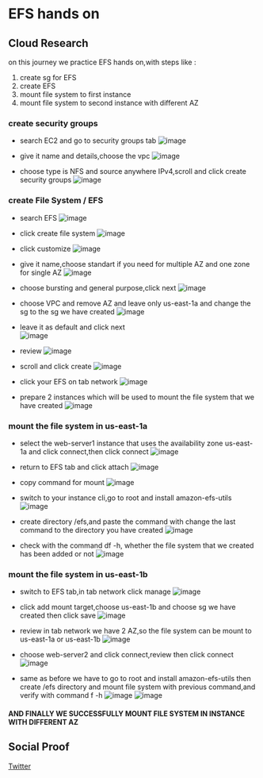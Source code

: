 # EFS hands on

## Cloud Research
on this journey we practice EFS hands on,with steps like :
1. create sg for EFS
2. create EFS
3. mount file system to first instance
4. mount file system to second instance with different AZ


### create security groups
- search EC2 and go to security groups tab
![image](https://github.com/tiaradwim1306/100daysofcloud/assets/120786669/b41ad89d-2819-4cf0-8d9c-4a5780592fdb)

- give it name and details,choose the vpc
![image](https://github.com/tiaradwim1306/100daysofcloud/assets/120786669/a76dc746-0780-4f04-8ffe-489abcb89ae8)

- choose type is NFS and source anywhere IPv4,scroll and click create security groups
![image](https://github.com/tiaradwim1306/100daysofcloud/assets/120786669/083523d3-6392-437c-a74e-9750235faa22)

### create File System / EFS
- search EFS
![image](https://github.com/tiaradwim1306/100daysofcloud/assets/120786669/f2b1fa13-3345-4d20-8f14-90f86624c60c)

- click create file system 
![image](https://github.com/tiaradwim1306/100daysofcloud/assets/120786669/7e77e3ac-028d-454a-a6b8-73431b2e525f)

- click customize 
![image](https://github.com/tiaradwim1306/100daysofcloud/assets/120786669/0a74be9c-8d57-4391-88c4-686abff0777d)

- give it name,choose standart if you need for multiple AZ and one zone for single AZ
![image](https://github.com/tiaradwim1306/100daysofcloud/assets/120786669/4b5264b5-4097-450f-b666-c6a7cd11d3bb)

- choose bursting and general purpose,click next
![image](https://github.com/tiaradwim1306/100daysofcloud/assets/120786669/32acc4f2-9c8a-4f5a-a93a-0c044d03643f)

- choose VPC and remove AZ and leave only us-east-1a and change the sg to the sg we have created
![image](https://github.com/tiaradwim1306/100daysofcloud/assets/120786669/18ab577e-83b8-40b3-b18f-4ac77b968e2e)

- leave it as default and click next  
![image](https://github.com/tiaradwim1306/100daysofcloud/assets/120786669/8518a6a8-6a6d-42db-95ea-41ae8ca20388)

- review 
![image](https://github.com/tiaradwim1306/100daysofcloud/assets/120786669/1c162d01-bfef-4444-9400-4f917d27b270)

- scroll and click create
![image](https://github.com/tiaradwim1306/100daysofcloud/assets/120786669/566d3059-47d1-45a2-a1f6-058b7acfc411)

- click your EFS on tab network
![image](https://github.com/tiaradwim1306/100daysofcloud/assets/120786669/daba862a-54fc-45c7-b1e1-24fbb9b4b6b4)

- prepare 2 instances which will be used to mount the file system that we have created
![image](https://github.com/tiaradwim1306/100daysofcloud/assets/120786669/788d18ab-8d70-44dc-8cfc-98fba9fafc74)

### mount the file system in us-east-1a 
- select the web-server1 instance that uses the availability zone us-east-1a and click connect,then click connect
![image](https://github.com/tiaradwim1306/100daysofcloud/assets/120786669/e23ef139-4f62-4fee-a8ef-bfe7ab081cd0)

- return to EFS tab and click attach
![image](https://github.com/tiaradwim1306/100daysofcloud/assets/120786669/1a2861b0-6fad-4d3b-bd11-aefa68b06267)

- copy command for mount 
![image](https://github.com/tiaradwim1306/100daysofcloud/assets/120786669/7ba27655-8e45-4ec6-b1e2-9114af30d2fc)

- switch to your instance cli,go to root and install amazon-efs-utils
![image](https://github.com/tiaradwim1306/100daysofcloud/assets/120786669/4f21384a-b924-4a2e-a292-9de3d6ca2809)

- create directory /efs,and paste the command with change the last command to the directory you have created
![image](https://github.com/tiaradwim1306/100daysofcloud/assets/120786669/f1600d3f-da49-4c33-88e4-da57bfaf6c79)

- check with the command df -h, whether the file system that we created has been added or not
![image](https://github.com/tiaradwim1306/100daysofcloud/assets/120786669/49b99d23-7c9b-4874-ab44-d7ca37bbb067)

### mount the file system in us-east-1b
- switch to EFS tab,in tab network click manage
![image](https://github.com/tiaradwim1306/100daysofcloud/assets/120786669/9fe1014d-8349-45d1-9528-8a4116890960)

- click add mount target,choose us-east-1b and choose sg we have created then click save
![image](https://github.com/tiaradwim1306/100daysofcloud/assets/120786669/6aa0d646-58b1-49bf-8d1f-aea14193a168)

- review in tab network we have 2 AZ,so the file system can be mount to us-east-1a or us-east-1b
![image](https://github.com/tiaradwim1306/100daysofcloud/assets/120786669/268dbf14-108e-443b-b0ed-8775f6bf3f54)

- choose web-server2 and click connect,review then click connect
![image](https://github.com/tiaradwim1306/100daysofcloud/assets/120786669/a6de2dae-861e-4516-a2a2-1851db6200b4)

- same as before we have to go to root and install amazon-efs-utils then create /efs directory and mount file system with previous command,and verify with command f -h 
![image](https://github.com/tiaradwim1306/100daysofcloud/assets/120786669/88f6a6a7-68c8-4f4a-a5b7-a38740447896)
![image](https://github.com/tiaradwim1306/100daysofcloud/assets/120786669/6159c316-32c8-4308-a67c-4c37cb28a809)

#### AND FINALLY WE SUCCESSFULLY MOUNT FILE SYSTEM IN INSTANCE WITH DIFFERENT AZ

## Social Proof
[Twitter](https://twitter.com/tiaradwim1306/status/1679667409173770240)
